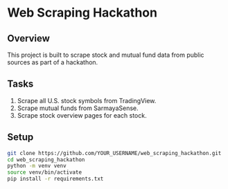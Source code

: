 # Web Scraping Hackathon

## Overview
This project is built to scrape stock and mutual fund data from public sources as part of a hackathon.

## Tasks
1. Scrape all U.S. stock symbols from TradingView.
2. Scrape mutual funds from SarmayaSense.
3. Scrape stock overview pages for each stock.

## Setup

```bash
git clone https://github.com/YOUR_USERNAME/web_scraping_hackathon.git
cd web_scraping_hackathon
python -m venv venv
source venv/bin/activate
pip install -r requirements.txt
